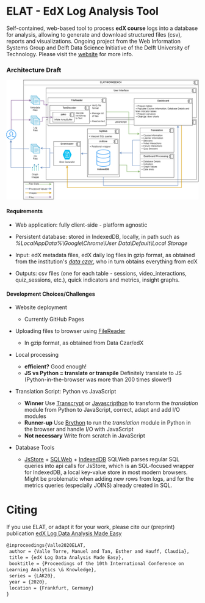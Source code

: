 # ELAT - EdX Log Analysis Tool

Self-contained, web-based tool to process **edX course** logs into a database for analysis,
allowing to generate and download structured files (csv), reports and visualizations.
Ongoing project from the Web Information Systems Group and Delft Data Science Initiative of the
Delft University of Technology.
Please visit the [website](https://mvallet91.github.io/ELAT/) for more info.

### Architecture Draft

![alt text](img/elat_architecture.png "ELAT Modules")

#### Requirements

- Web application: fully client-side - platform agnostic

- Persistent database: stored in IndexedDB, locally, in path such as
  _%LocalAppData%\Google\Chrome\User Data\Default\Local Storage_

- Input: edX metadata files, edX daily log files in gzip format, as obtained from the institution's
  [_data czar_](https://edx.readthedocs.io/projects/devdata/en/stable/internal_data_formats/data_czar.html),
  who in turn obtains everything from edX

- Outputs: csv files (one for each table - sessions, video_interactions, quiz_sessions, etc.), quick indicators
  and metrics, insight graphs.

#### Development Choices/Challenges

- Website deployment

  - Currently GitHub Pages

- Uploading files to browser using [FileReader](https://developer.mozilla.org/en-US/docs/Web/API/FileReader)

  - In gzip format, as obtained from Data Czar/edX

- Local processing

  - **efficient?** Good enough!
  - **JS vs Python = translate or transpile** Definitely translate to JS (Python-in-the-browser was more than 200 times slower!)

- Translation Script: Python vs JavaScript

  - **Winner** Use [Transcrypt](https://www.transcrypt.org/) or [Javascripthon](https://pypi.org/project/javascripthon/) to transform the _translation_ module from Python to JavaScript, correct, adapt and add I/O modules
  - **Runner-up** Use [Brython](https://www.brython.info/index.html) to run the _translation_ module in Python in the browser and handle I/O with JavaScript
  - **Not necessary** Write from scratch in JavaScript

- Database Tools

  - [JsStore](https://github.com/ujjwalguptaofficial/JsStore) + [SQLWeb](https://github.com/ujjwalguptaofficial/sqlweb) + [IndexedDB](https://developer.mozilla.org/en-US/docs/Web/API/IndexedDB_API) SQLWeb parses regular SQL queries into api calls for JsStore, which is an SQL-focused wrapper for IndexedDB, a local key-value store in most modern browsers. Might be problematic when adding new rows from logs, and for the metrics queries (especially JOINS) already created in SQL.

# Citing

If you use ELAT, or adapt it for your work, please cite our (preprint) publication [edX Log Data Analysis Made Easy](https://chauff.github.io/documents/publications/LAK2020-Torre.pdf)

<pre><code>@inproceedings{Valle2020ELAT,
 author = {Valle Torre, Manuel and Tan, Esther and Hauff, Claudia},
 title = {edX Log Data Analysis Made Easy},
 booktitle = {Proceedings of the 10th International Conference on Learning Analytics \& Knowledge},
 series = {LAK20},
 year = {2020},
 location = {Frankfurt, Germany}
} 
</code></pre>
